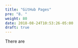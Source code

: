 ```yaml
---
title: "GitHub Pages"
pre: "8. "
weight: 80
date: 2018-08-24T10:53:26-05:00
draft: true
---
```


There are
